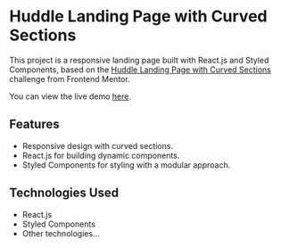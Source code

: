 # Huddle Landing Page with Curved Sections

This project is a responsive landing page built with React.js and Styled Components, based on the [Huddle Landing Page with Curved Sections](https://www.frontendmentor.io/challenges/huddle-landing-page-with-curved-sections-5ca5ecd01e82137ec91a50f2) challenge from Frontend Mentor.

You can view the live demo [here](https://huddle-landing-page-styled-components.vercel.app/).

## Features

- Responsive design with curved sections.
- React.js for building dynamic components.
- Styled Components for styling with a modular approach.

## Technologies Used

- React.js
- Styled Components
- Other technologies...
